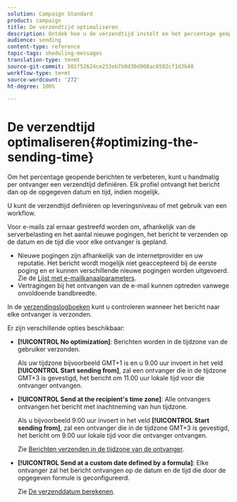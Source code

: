 ```yaml
---
solution: Campaign Standard
product: campaign
title: De verzendtijd optimaliseren
description: Ontdek hoe u de verzendtijd instelt en het percentage geopende berichten verbetert.
audience: sending
content-type: reference
topic-tags: sheduling-messages
translation-type: tm+mt
source-git-commit: 501f52624ce253eb7b0d36d908ac8502cf1d3b48
workflow-type: tm+mt
source-wordcount: '272'
ht-degree: 100%

---
```



# De verzendtijd optimaliseren{#optimizing-the-sending-time}

Om het percentage geopende berichten te verbeteren, kunt u handmatig per ontvanger een verzendtijd definiëren. Elk profiel ontvangt het bericht dan op de opgegeven datum en tijd, indien mogelijk.

U kunt de verzendtijd definiëren op leveringsniveau of met gebruik van een workflow.

Voor e-mails zal ernaar gestreefd worden om, afhankelijk van de serverbelasting en het aantal nieuwe pogingen, het bericht te verzenden op de datum en de tijd die voor elke ontvanger is gepland.

* Nieuwe pogingen zijn afhankelijk van de internetprovider en uw reputatie. Het bericht wordt mogelijk niet geaccepteerd bij de eerste poging en er kunnen verschillende nieuwe pogingen worden uitgevoerd. Zie de [Lijst met e-mailkanaalparameters](../../administration/using/configuring-email-channel.md).
* Vertragingen bij het ontvangen van de e-mail kunnen optreden vanwege onvoldoende bandbreedte.

In de [verzendingslogboeken](../../sending/using/monitoring-a-delivery.md#sending-logs) kunt u controleren wanneer het bericht naar elke ontvanger is verzonden.

Er zijn verschillende opties beschikbaar:

* **[!UICONTROL No optimization]**: Berichten worden in de tijdzone van de gebruiker verzonden.

   Als uw tijdzone bijvoorbeeld GMT+1 is en u 9.00 uur invoert in het veld **[!UICONTROL Start sending from]**, zal een ontvanger die in de tijdzone GMT+3 is gevestigd, het bericht om 11.00 uur lokale tijd voor die ontvanger ontvangen.

* **[!UICONTROL Send at the recipient's time zone]**: Alle ontvangers ontvangen het bericht met inachtneming van hun tijdzone.

   Als u bijvoorbeeld 9.00 uur invoert in het veld **[!UICONTROL Start sending from]**, zal een ontvanger die in de tijdzone GMT+3 is gevestigd, het bericht om 9.00 uur lokale tijd voor die ontvanger ontvangen.

   Zie [Berichten verzenden in de tijdzone van de ontvanger](../../sending/using/sending-messages-at-the-recipient-s-time-zone.md).

* **[!UICONTROL Send at a custom date defined by a formula]**: Elke ontvanger zal het bericht ontvangen op de datum en de tijd die door de opgegeven formule is geconfigureerd.

   Zie [De verzenddatum berekenen](../../sending/using/computing-the-sending-date.md).


